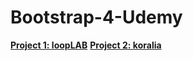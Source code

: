 # Bootstrap-4-Udemy
[**Project 1: loopLAB**](https://mystifying-hodgkin-411307.netlify.com/)
[**Project 2: koralia**](https://mystifying-khorana-2e4d53.netlify.com/)
